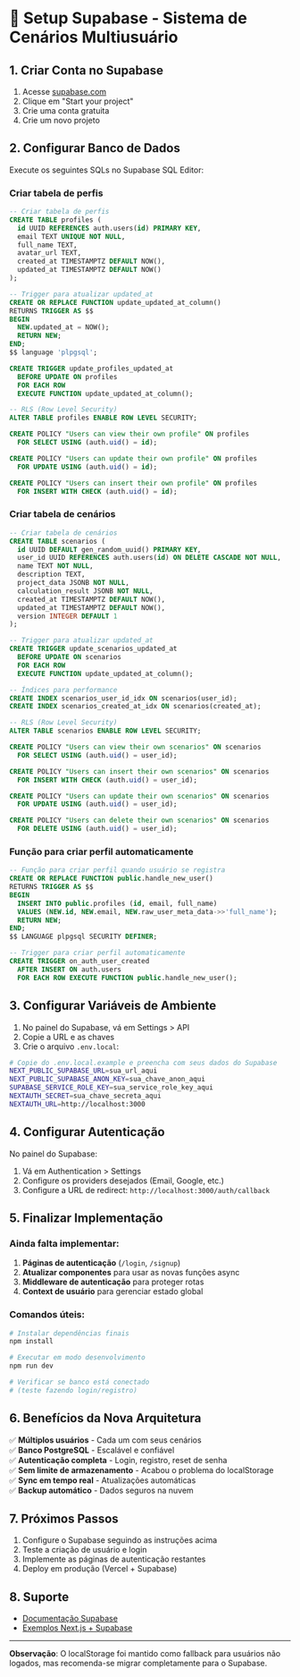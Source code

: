 # 🚀 Setup Supabase - Sistema de Cenários Multiusuário

## 1. Criar Conta no Supabase

1. Acesse [supabase.com](https://supabase.com)
2. Clique em "Start your project"
3. Crie uma conta gratuita
4. Crie um novo projeto

## 2. Configurar Banco de Dados

Execute os seguintes SQLs no Supabase SQL Editor:

### Criar tabela de perfis
```sql
-- Criar tabela de perfis
CREATE TABLE profiles (
  id UUID REFERENCES auth.users(id) PRIMARY KEY,
  email TEXT UNIQUE NOT NULL,
  full_name TEXT,
  avatar_url TEXT,
  created_at TIMESTAMPTZ DEFAULT NOW(),
  updated_at TIMESTAMPTZ DEFAULT NOW()
);

-- Trigger para atualizar updated_at
CREATE OR REPLACE FUNCTION update_updated_at_column()
RETURNS TRIGGER AS $$
BEGIN
  NEW.updated_at = NOW();
  RETURN NEW;
END;
$$ language 'plpgsql';

CREATE TRIGGER update_profiles_updated_at
  BEFORE UPDATE ON profiles
  FOR EACH ROW
  EXECUTE FUNCTION update_updated_at_column();

-- RLS (Row Level Security)
ALTER TABLE profiles ENABLE ROW LEVEL SECURITY;

CREATE POLICY "Users can view their own profile" ON profiles
  FOR SELECT USING (auth.uid() = id);

CREATE POLICY "Users can update their own profile" ON profiles
  FOR UPDATE USING (auth.uid() = id);

CREATE POLICY "Users can insert their own profile" ON profiles
  FOR INSERT WITH CHECK (auth.uid() = id);
```

### Criar tabela de cenários
```sql
-- Criar tabela de cenários
CREATE TABLE scenarios (
  id UUID DEFAULT gen_random_uuid() PRIMARY KEY,
  user_id UUID REFERENCES auth.users(id) ON DELETE CASCADE NOT NULL,
  name TEXT NOT NULL,
  description TEXT,
  project_data JSONB NOT NULL,
  calculation_result JSONB NOT NULL,
  created_at TIMESTAMPTZ DEFAULT NOW(),
  updated_at TIMESTAMPTZ DEFAULT NOW(),
  version INTEGER DEFAULT 1
);

-- Trigger para atualizar updated_at
CREATE TRIGGER update_scenarios_updated_at
  BEFORE UPDATE ON scenarios
  FOR EACH ROW
  EXECUTE FUNCTION update_updated_at_column();

-- Índices para performance
CREATE INDEX scenarios_user_id_idx ON scenarios(user_id);
CREATE INDEX scenarios_created_at_idx ON scenarios(created_at);

-- RLS (Row Level Security)
ALTER TABLE scenarios ENABLE ROW LEVEL SECURITY;

CREATE POLICY "Users can view their own scenarios" ON scenarios
  FOR SELECT USING (auth.uid() = user_id);

CREATE POLICY "Users can insert their own scenarios" ON scenarios
  FOR INSERT WITH CHECK (auth.uid() = user_id);

CREATE POLICY "Users can update their own scenarios" ON scenarios
  FOR UPDATE USING (auth.uid() = user_id);

CREATE POLICY "Users can delete their own scenarios" ON scenarios
  FOR DELETE USING (auth.uid() = user_id);
```

### Função para criar perfil automaticamente
```sql
-- Função para criar perfil quando usuário se registra
CREATE OR REPLACE FUNCTION public.handle_new_user()
RETURNS TRIGGER AS $$
BEGIN
  INSERT INTO public.profiles (id, email, full_name)
  VALUES (NEW.id, NEW.email, NEW.raw_user_meta_data->>'full_name');
  RETURN NEW;
END;
$$ LANGUAGE plpgsql SECURITY DEFINER;

-- Trigger para criar perfil automaticamente
CREATE TRIGGER on_auth_user_created
  AFTER INSERT ON auth.users
  FOR EACH ROW EXECUTE FUNCTION public.handle_new_user();
```

## 3. Configurar Variáveis de Ambiente

1. No painel do Supabase, vá em Settings > API
2. Copie a URL e as chaves
3. Crie o arquivo `.env.local`:

```bash
# Copie do .env.local.example e preencha com seus dados do Supabase
NEXT_PUBLIC_SUPABASE_URL=sua_url_aqui
NEXT_PUBLIC_SUPABASE_ANON_KEY=sua_chave_anon_aqui
SUPABASE_SERVICE_ROLE_KEY=sua_service_role_key_aqui
NEXTAUTH_SECRET=sua_chave_secreta_aqui
NEXTAUTH_URL=http://localhost:3000
```

## 4. Configurar Autenticação

No painel do Supabase:
1. Vá em Authentication > Settings
2. Configure os providers desejados (Email, Google, etc.)
3. Configure a URL de redirect: `http://localhost:3000/auth/callback`

## 5. Finalizar Implementação

### Ainda falta implementar:

1. **Páginas de autenticação** (`/login`, `/signup`)
2. **Atualizar componentes** para usar as novas funções async
3. **Middleware de autenticação** para proteger rotas
4. **Context de usuário** para gerenciar estado global

### Comandos úteis:

```bash
# Instalar dependências finais
npm install

# Executar em modo desenvolvimento
npm run dev

# Verificar se banco está conectado
# (teste fazendo login/registro)
```

## 6. Benefícios da Nova Arquitetura

✅ **Múltiplos usuários** - Cada um com seus cenários  
✅ **Banco PostgreSQL** - Escalável e confiável  
✅ **Autenticação completa** - Login, registro, reset de senha  
✅ **Sem limite de armazenamento** - Acabou o problema do localStorage  
✅ **Sync em tempo real** - Atualizações automáticas  
✅ **Backup automático** - Dados seguros na nuvem  

## 7. Próximos Passos

1. Configure o Supabase seguindo as instruções acima
2. Teste a criação de usuário e login
3. Implemente as páginas de autenticação restantes
4. Deploy em produção (Vercel + Supabase)

## 8. Suporte

- [Documentação Supabase](https://supabase.com/docs)
- [Exemplos Next.js + Supabase](https://github.com/supabase/supabase/tree/master/examples/auth/nextjs)

---

**Observação**: O localStorage foi mantido como fallback para usuários não logados, mas recomenda-se migrar completamente para o Supabase.